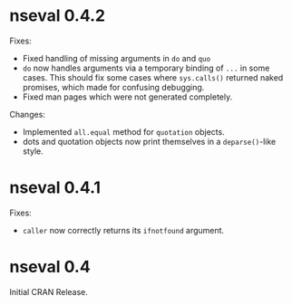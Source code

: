 # nseval 0.4.2

Fixes:
* Fixed handling of missing arguments in `do` and `quo`
* `do` now handles arguments via a temporary binding of `...` in some
  cases. This should fix some cases where `sys.calls()` returned naked
  promises, which made for confusing debugging.
* Fixed man pages which were not generated completely.

Changes:
* Implemented `all.equal` method for `quotation` objects.
* dots and quotation objects now print themselves in a `deparse()`-like style.

# nseval 0.4.1

Fixes:
 * `caller` now correctly returns its `ifnotfound` argument.
 
# nseval 0.4

Initial CRAN Release.

